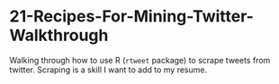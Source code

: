 # 21-Recipes-For-Mining-Twitter-Walkthrough
Walking through how to use R (`rtweet` package) to scrape tweets from twitter. Scraping is a skill I want to add to my resume.
